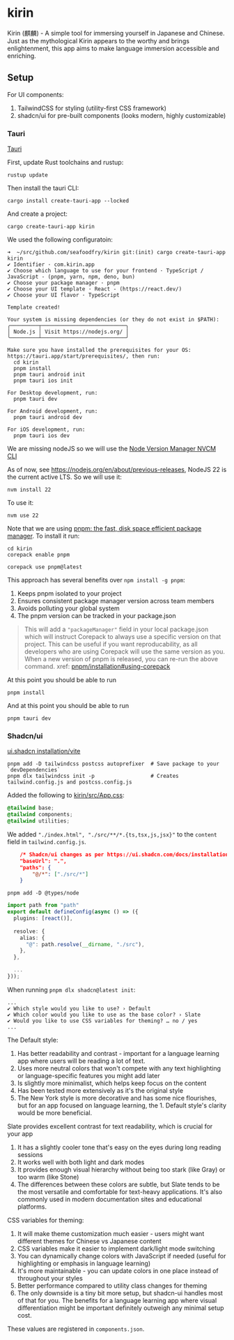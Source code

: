 # kirin

Kirin (麒麟) - A simple tool for immersing yourself in Japanese and Chinese. Just as the mythological Kirin appears to the worthy and brings enlightenment, this app aims to make language immersion accessible and enriching.


## Setup

For UI components:

1. TailwindCSS for styling (utility-first CSS framework)
1. shadcn/ui for pre-built components (looks modern, highly customizable)


### Tauri


[Tauri](https://v2.tauri.app/start/)

First, update Rust toolchains and rustup:
```
rustup update
```

Then install the tauri CLI:
```
cargo install create-tauri-app --locked
```

And create a project:
```
cargo create-tauri-app kirin
```

We used the following configuratoin:
```
➜  ~/src/github.com/seafoodfry/kirin git:(init) cargo create-tauri-app kirin
✔ Identifier · com.kirin.app
✔ Choose which language to use for your frontend · TypeScript / JavaScript - (pnpm, yarn, npm, deno, bun)
✔ Choose your package manager · pnpm
✔ Choose your UI template · React - (https://react.dev/)
✔ Choose your UI flavor · TypeScript

Template created!

Your system is missing dependencies (or they do not exist in $PATH):
╭─────────┬───────────────────────────╮
│ Node.js │ Visit https://nodejs.org/ │
╰─────────┴───────────────────────────╯

Make sure you have installed the prerequisites for your OS: https://tauri.app/start/prerequisites/, then run:
  cd kirin
  pnpm install
  pnpm tauri android init
  pnpm tauri ios init

For Desktop development, run:
  pnpm tauri dev

For Android development, run:
  pnpm tauri android dev

For iOS development, run:
  pnpm tauri ios dev
```

We are missing nodeJS so we will use the
[Node Version Manager NVCM CLI](https://github.com/nvm-sh/nvm)

As of now, see https://nodejs.org/en/about/previous-releases, NodeJS 22 is the current active LTS.
So we will use it:
```
nvm install 22
```

To use it:
```
nvm use 22
```

Note that we are using
[pnpm: the fast, disk space efficient package manager](https://pnpm.io/).
To install it run:
```
cd kirin
corepack enable pnpm
```

```
corepack use pnpm@latest
```

This approach has several benefits over `npm install -g pnpm`:

1. Keeps pnpm isolated to your project
1. Ensures consistent package manager version across team members
1. Avoids polluting your global system
1. The pnpm version can be tracked in your package.json

> This will add a `"packageManager"` field in your local package.json which will instruct Corepack to always use a
> specific version on that project. This can be useful if you want reproducability, as all developers who are using
> Corepack will use the same version as you. When a new version of pnpm is released, you can re-run the above command.
> xref: [pnpm/installation#using-corepack](https://pnpm.io/installation#using-corepack)

At this point you should be able to run
```
pnpm install
```

And at this point you should be able to run
```
pnpm tauri dev
```

### Shadcn/ui

[ui.shadcn installation/vite](https://ui.shadcn.com/docs/installation/vite)

```
pnpm add -D tailwindcss postcss autoprefixer  # Save package to your `devDependencies`
pnpm dlx tailwindcss init -p                  # Creates tailwind.config.js and postcss.config.js
```

Added the following to [kirin/src/App.css](./kirin/src/App.css):
```css
@tailwind base;
@tailwind components;
@tailwind utilities;
```

We added `"./index.html", "./src/**/*.{ts,tsx,js,jsx}"` to the `content` field in `tailwind.config.js`.

```json
    /* Shadcn/ui changes as per https://ui.shadcn.com/docs/installation/vite */
    "baseUrl": ".",
    "paths": {
        "@/*": ["./src/*"]
    }
```

```
pnpm add -D @types/node
```

```ts
import path from "path"
export default defineConfig(async () => ({
  plugins: [react()],
  
  resolve: {
    alias: {
      "@": path.resolve(__dirname, "./src"),
    },
  },

  ...
}));
```

When running `pnpm dlx shadcn@latest init`:

```
...
✔ Which style would you like to use? › Default
✔ Which color would you like to use as the base color? › Slate
✔ Would you like to use CSS variables for theming? … no / yes
...
```

The Default style:

1. Has better readability and contrast - important for a language learning app where users will be reading a lot of text.
1. Uses more neutral colors that won't compete with any text highlighting or language-specific features you might add later
1. Is slightly more minimalist, which helps keep focus on the content
1. Has been tested more extensively as it's the original style
1. The New York style is more decorative and has some nice flourishes, but for an app focused on language learning, the 1. Default style's clarity would be more beneficial.

Slate provides excellent contrast for text readability, which is crucial for your app

1. It has a slightly cooler tone that's easy on the eyes during long reading sessions
1. It works well with both light and dark modes
1. It provides enough visual hierarchy without being too stark (like Gray) or too warm (like Stone)
1. The differences between these colors are subtle, but Slate tends to be the most versatile and comfortable for text-heavy applications. It's also commonly used in modern documentation sites and educational platforms.

CSS variables for theming:

1. It will make theme customization much easier - users might want different themes for Chinese vs Japanese content
1. CSS variables make it easier to implement dark/light mode switching
1. You can dynamically change colors with JavaScript if needed (useful for highlighting or emphasis in language learning)
1. It's more maintainable - you can update colors in one place instead of throughout your styles
1. Better performance compared to utility class changes for theming
1. The only downside is a tiny bit more setup, but shadcn-ui handles most of that for you. The benefits for a language learning app where visual differentiation might be important definitely outweigh any minimal setup cost.

These values are registered in `components.json`.